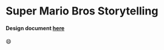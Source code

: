 # Super Mario Bros Storytelling

#### Design document [here](https://github.com/xhefribala/MarioStoryTeller_Game/blob/master/annotated-7843_Xhefri_Bala_Assessment1.pdf)

😄
